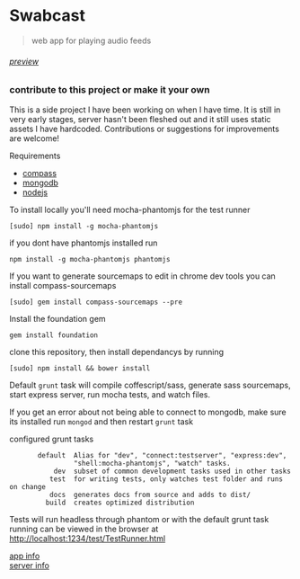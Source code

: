 Swabcast
========
> web app for playing audio feeds

###### [preview](http://app.swa.by/)


### contribute to this project or make it your own

This is a side project I have been working on when I have time.
It is still in very early stages, server hasn't been fleshed out and it still uses static assets I have hardcoded.  Contributions or suggestions for improvements are welcome!

Requirements
  * [compass](http://compass-style.org/)
  * [mongodb](http://www.mongodb.org/downloads)
  * [nodejs](http://nodejs.org/)



To install locally you'll need mocha-phantomjs for the test runner

```[sudo] npm install -g mocha-phantomjs```

if you dont have phantomjs installed run

```npm install -g mocha-phantomjs phantomjs```


If you want to generate sourcemaps to edit in chrome dev tools you can install compass-sourcemaps

```[sudo] gem install compass-sourcemaps --pre```


Install the foundation gem

```gem install foundation```

clone this repository, then install dependancys by running

```[sudo] npm install && bower install```


Default `grunt` task will compile coffescript/sass, generate sass sourcemaps, start express server, run mocha tests, and watch files.

If you get an error about not being able to connect to mongodb, make sure its installed run `mongod` and then restart `grunt` task

configured grunt tasks
```
       default  Alias for "dev", "connect:testserver", "express:dev",
                "shell:mocha-phantomjs", "watch" tasks.
           dev  subset of common development tasks used in other tasks
          test  for writing tests, only watches test folder and runs on change
          docs  generates docs from source and adds to dist/
         build  creates optimized distribution
```
Tests will run headless through phantom or with the default grunt task running can be viewed
in the browser at [http://localhost:1234/test/TestRunner.html](http://localhost:1234/test/TestRunner.html)


[app info](https://github.com/dswaby/swabstack/tree/master/app)
<br />
[server info](https://github.com/dswaby/swabstack/tree/master/server)

